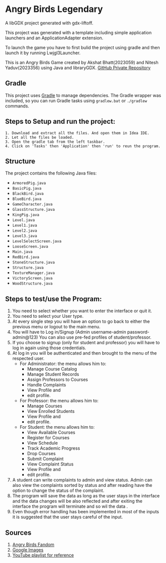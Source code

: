 # Angry Birds Legendary
A libGDX project generated with gdx-liftoff.

This project was generated with a template including simple application launchers and an ApplicationAdapter extension.

To launch the game you have to first bulid the project using gradle and then launch it by running Lwjgl3Launcher.

This is an Angry Birds Game created by Akshat Bhatt(2023059) and Nitesh Yaduv(2023356) using Java and libraryGDX.
[GitHub Private Repository](https://github.com/AkshatBhatt4/Angry-Birds-Legendary)

## Gradle

This project uses [Gradle](https://gradle.org/) to manage dependencies.
The Gradle wrapper was included, so you can run Gradle tasks using `gradlew.bat` or `./gradlew` commands.

## Steps to Setup and run the project:
    1. Download and extract all the files. And open them in Idea IDE.
    2. Let all the files be loaded.
    3. Open the gradle tab from the left taskbar.
    4. Click on 'Tasks' then 'Application' then 'run' to reun the program.

## Structure
The project contains the following Java files:

- `ArmoredPig.java`
- `BasicPig.java`
- `BlackBird.java`
- `BlueBird.java`
- `GameCharacter.java`
- `GlassStructure.java`
- `KingPig.java`
- `Level.java`
- `Level1.java`
- `Level2.java`
- `Level3.java`
- `LevelSelectScreen.java`
- `LooseScreen.java`
- `Main.java`
- `RedBird.java`
- `StoneStructure.java`
- `Structure.java`
- `TextureManager.java`
- `VictoryScreen.java`
- `WoodStructure.java`

## Steps to test/use the Program:
1. You need to select whether you want to enter the interface or quit it.
2. You need to select your User type.
3. At every single step you will have an option to go back to either the previous menu or logout to the main menu.
4. You will have to Log in/Signup (Admin username-admin password-admin@123) You can also use pre-fed profiles of student/professor.
5. If you choose to signup (only for student and professor) you will have to log in again using those credentials.
6. At log in you will be authenticated and then brought to the menu of the respected user.
    - For Administrator: the menu allows him to:
        - Manage Course Catalog
        - Manage Student Records
        - Assign Professors to Courses
        - Handle Complaints
        - View Profile and
        - edit profile.
    - For Professor: the menu allows him to:
        - Manage Courses
        - View Enrolled Students
        - View Profile and
        - edit profile.
    - For Student: the menu allows him to:
        - View Available Courses
        - Register for Courses
        - View Schedule
        - Track Academic Progress
        - Drop Courses
        - Submit Complaint
        - View Complaint Status
        - View Profile and
        - edit profile.
7. A student can write complaints to admin and view status. Admin can also view the complaints sorted by status and after reading have the option to change the status of the complaint.
8. The program will save the data as long as the user stays in the interface and the data changes will be also reflected and after exiting the interface the program will terminate and so wil the data .
9. Even though error handling has been implemented in most of the inputs it is suggested that the user stays careful of the input.

## Sources
1. [Angry Birds Fandom](https://angrybirds.fandom.com/wiki/Angry_Birds_Wiki)
2. [Google Images](https://images.google.com)
3. [YouTube playlist for reference](https://www.youtube.com/watch?v=YCGmXVCvogY&list=PLrnO5Pu2zAHKAIjRtTLAXtZKMSA6JWnmf)
